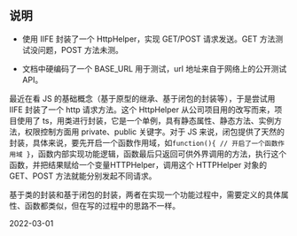 ## 说明 

- 使用 IIFE 封装了一个 HttpHelper，实现 GET/POST 请求发送。GET 方法测试没问题，POST 方法未测。

- 文档中硬编码了一个 BASE_URL 用于测试，url 地址来自于网络上的公开测试 API。

最近在看 JS 的基础概念（基于原型的继承、基于闭包的封装等），于是尝试用 IIFE 封装了一个 http 请求方法。这个 HttpHelper 从公司项目用的改写而来，项目使用了 ts，用类进行封装，它是一个单例，具有静态属性、静态方法、实例方法，权限控制方面用 private、public 关键字。对于 JS 来说，闭包提供了天然的封装，具体来说，要先开启一个函数作用域，如`function(){ // 开启了一个函数作用域 }`，函数内部实现功能逻辑，函数最后只返回可供外界调用的方法，执行这个函数，并把结果赋给一个变量HTTPHelper，调用这个 HTTPHelper 对象的 GET、POST 方法就能分别发起不同请求。

基于类的封装和基于闭包的封装，两者在实现一个功能过程中，需要定义的具体属性、函数都类似，但在写的过程中的思路不一样。

2022-03-01
